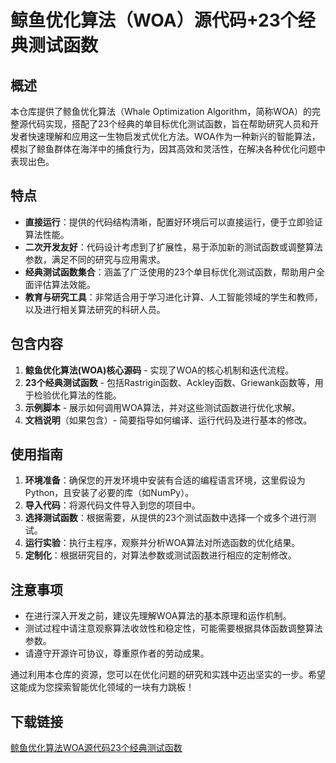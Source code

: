 # 鲸鱼优化算法（WOA）源代码+23个经典测试函数

## 概述

本仓库提供了鲸鱼优化算法（Whale Optimization Algorithm，简称WOA）的完整源代码实现，搭配了23个经典的单目标优化测试函数，旨在帮助研究人员和开发者快速理解和应用这一生物启发式优化方法。WOA作为一种新兴的智能算法，模拟了鲸鱼群体在海洋中的捕食行为，因其高效和灵活性，在解决各种优化问题中表现出色。

## 特点

- **直接运行**：提供的代码结构清晰，配置好环境后可以直接运行，便于立即验证算法性能。
- **二次开发友好**：代码设计考虑到了扩展性，易于添加新的测试函数或调整算法参数，满足不同的研究与应用需求。
- **经典测试函数集合**：涵盖了广泛使用的23个单目标优化测试函数，帮助用户全面评估算法效能。
- **教育与研究工具**：非常适合用于学习进化计算、人工智能领域的学生和教师，以及进行相关算法研究的科研人员。

## 包含内容

1. **鲸鱼优化算法(WOA)核心源码** - 实现了WOA的核心机制和迭代流程。
2. **23个经典测试函数** - 包括Rastrigin函数、Ackley函数、Griewank函数等，用于检验优化算法的性能。
3. **示例脚本** - 展示如何调用WOA算法，并对这些测试函数进行优化求解。
4. **文档说明**（如果包含）- 简要指导如何编译、运行代码及进行基本的修改。

## 使用指南

1. **环境准备**：确保您的开发环境中安装有合适的编程语言环境，这里假设为Python，且安装了必要的库（如NumPy）。
2. **导入代码**：将源代码文件导入到您的项目中。
3. **选择测试函数**：根据需要，从提供的23个测试函数中选择一个或多个进行测试。
4. **运行实验**：执行主程序，观察并分析WOA算法对所选函数的优化结果。
5. **定制化**：根据研究目的，对算法参数或测试函数进行相应的定制修改。

## 注意事项

- 在进行深入开发之前，建议先理解WOA算法的基本原理和运作机制。
- 测试过程中请注意观察算法收敛性和稳定性，可能需要根据具体函数调整算法参数。
- 请遵守开源许可协议，尊重原作者的劳动成果。

通过利用本仓库的资源，您可以在优化问题的研究和实践中迈出坚实的一步。希望这能成为您探索智能优化领域的一块有力跳板！

## 下载链接

[鲸鱼优化算法WOA源代码23个经典测试函数](https://pan.quark.cn/s/97a5d6952b62)